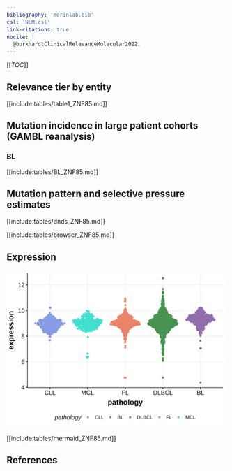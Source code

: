 ```yaml
---
bibliography: 'morinlab.bib'
csl: 'NLM.csl'
link-citations: true
nocite: |
  @burkhardtClinicalRelevanceMolecular2022, 
---
```

[[_TOC_]]


## Relevance tier by entity

[[include:tables/table1_ZNF85.md]]

## Mutation incidence in large patient cohorts (GAMBL reanalysis)

### BL
[[include:tables/BL_ZNF85.md]]

## Mutation pattern and selective pressure estimates

[[include:tables/dnds_ZNF85.md]]




[[include:tables/browser_ZNF85.md]]

## Expression
![](images/gene_expression/ZNF85_by_pathology.svg)
<!-- ORIGIN: burkhardtClinicalRelevanceMolecular2022b -->
<!-- BL: burkhardtClinicalRelevanceMolecular2022b -->

[[include:tables/mermaid_ZNF85.md]]

## References
